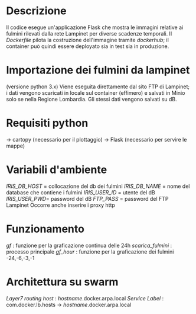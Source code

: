 # Descrizione
Il codice esegue un'applicazione Flask che mostra le immagini relative ai fulmini rilevati dalla rete Lampinet per diverse scadenze temporali.
Il *Dockerfile* pilota la costruzione dell'immagine tramite *dockerhub*; il container può quindi essere deployato sia in test sia in produzione.

# Importazione dei fulmini da lampinet
(versione python 3.x)
Viene eseguita direttamente dal sito FTP di Lampinet; i dati vengono scaricati in locale sul container (effimero) e salvati in Minio solo se nella Regione Lombardia. Gli stessi dati vengono salvati su dB.

# Requisiti python
-> cartopy (necessario per il plottaggio)
-> Flask (necessario per servire le mappe)

# Variabili d'ambiente
*IRIS_DB_HOST* = collocazione del db dei fulmini
*IRIS_DB_NAME* = nome del database che contiene i fulmini
*IRIS_USER_ID* = utente del dB
*IRIS_USER_PWD*= password del dB
*FTP_PASS*     = password del FTP Lampinet
Occorre anche inserire i proxy http

# Funzionamento
*gf*              : funzione per la graficazione continua delle 24h
*scarica_fulmini* : processo principale
*gf_hour*         : funzione per la graficazione dei fulmini -24,-6,-3,-1

# Architettura su swarm
*Layer7 routing host* : *hostname*.docker.arpa.local
*Service Label*       : com.docker.lb.hosts -> *hostname*.docker.arpa.local

